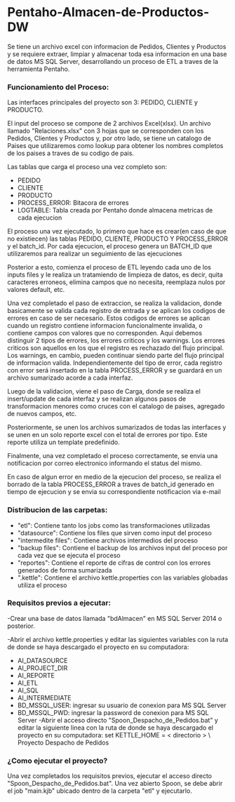 # Pentaho-Almacen-de-Productos-DW

Se tiene un archivo excel con informacion de Pedidos, Clientes y Productos y se requiere extraer, limpiar y almacenar toda esa informacion en una base de datos MS SQL Server, desarrollando un proceso de ETL a traves de la herramienta Pentaho.



### Funcionamiento del Proceso:

Las interfaces principales del proyecto son 3: PEDIDO, CLIENTE y PRODUCTO.

El input del proceso se compone de 2 archivos Excel(xlsx). Un archivo llamado "Relaciones.xlsx" con 3 hojas que se corresponden con los Pedidos, Clientes y Productos y, por otro lado, se tiene un catalogo de Paises que utilizaremos como lookup para obtener los nombres completos de los paises a traves de su codigo de pais.

Las tablas que carga el proceso una vez completo son:
* PEDIDO
* CLIENTE
* PRODUCTO
* PROCESS_ERROR: Bitacora de errores
* LOGTABLE: Tabla creada por Pentaho donde almacena metricas de cada ejecucion

El proceso una vez ejecutado, lo primero que hace es crear(en caso de que no existiecen) las tablas PEDIDO, CLIENTE, PRODUCTO Y PROCESS_ERROR y el batch_id. Por cada ejecucion, el proceso genera un BATCH_ID que utilizaremos para realizar un seguimiento de las ejecuciones

Posterior a esto, comienza el proceso de ETL leyendo cada uno de los inputs files y le realiza un tratamiendo de limpieza de datos, es decir, quita caracteres erroneos, elimina campos que no necesita, reemplaza nulos por valores default, etc.

Una vez completado el paso de extraccion, se realiza la validacion, donde basicamente se valida cada registro de entrada y se aplican los codigos de errores en caso de ser necesario. Estos codigos de errores se aplican cuando un registro contiene informacion funcionalmente invalida, o contiene campos con valores que no corresponden. Aqui debemos distinguir 2 tipos de errores, los errores criticos y los warnings. Los errores criticos son aquellos en los que el registro es rechazado del flujo principal. Los warnings, en cambio, pueden continuar siendo parte del flujo principal de informacion valida. Independientemente del tipo de error, cada registro con error será insertado en la tabla PROCESS_ERROR y se guardará en un archivo sumarizado acorde a cada interfaz.

Luego de la validacion, viene el paso de Carga, donde se realiza el insert/update de cada interfaz y se realizan algunos pasos de transformacion menores como cruces con el catalogo de paises, agregado de nuevos campos, etc.

Posteriormente, se unen los archivos sumarizados de todas las interfaces y se unen en un solo reporte excel con el total de errores por tipo. Este reporte utiliza un template predefinido.

Finalmente, una vez completado el proceso correctamente, se envia una notificacion por correo electronico informando el status del mismo.

En caso de algun error en medio de la ejecucion del proceso, se realiza el borrado de la tabla PROCESS_ERROR a traves de batch_id generado en tiempo de ejecucion y se envia su correspondiente notificacion via e-mail



### Distribucion de las carpetas:
* "etl": Contiene tanto los jobs como las transformaciones utilizadas
* "datasource": Contiene los files que sirven como input del proceso
* "intermedite files": Contiene archivos intermedios del proceso
* "backup files": Contiene el backup de los archivos input del proceso por cada vez que se ejecuta el proceso
* "reportes": Contiene el reporte de cifras de control con los errores generados de forma sumarizada
* ".kettle": Contiene el archivo kettle.properties con las variables globadas utiliza el proceso

### Requisitos previos a ejecutar:

-Crear una base de datos llamada "bdAlmacen" en MS SQL Server 2014 o posterior.

-Abrir el archivo kettle.properties y editar las siguientes variables con la ruta de donde se haya descargado el proyecto en su computadora: 

* AI_DATASOURCE
* AI_PROJECT_DIR
* AI_REPORTE
* AI_ETL
* AI_SQL
* AI_INTERMEDIATE
* BD_MSSQL_USER: ingresar su usuario de conexion para MS SQL Server
* BD_MSSQL_PWD: ingresar la password de conexion para MS SQL Server
-Abrir el acceso directo "Spoon_Despacho_de_Pedidos.bat" y editar la siguiente linea con la ruta de donde se haya descargado el proyecto en su computadora: set KETTLE_HOME = < directorio > \ Proyecto Despacho de Pedidos

### ¿Como ejecutar el proyecto? 

Una vez completados los requisitos previos, ejecutar el acceso directo "Spoon_Despacho_de_Pedidos.bat". Una vez abierto Spoon, se debe abrir el job "main.kjb" ubicado dentro de la carpeta "etl" y ejecutarlo.
